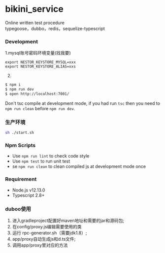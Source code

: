 # bikini_service
Online written test procedure  
typegoose，dubbo，redis，sequelize-typescript

### Development

1.mysql账号密码环境变量(找我要)
```
export NESTOR_KEYSTORE_MYSQL=xxx
export NESTOR_KEYSTORE_ALIAS=xxs
```

2.
```bash
$ npm i
$ npm run dev
$ open http://localhost:7001/
```

Don't tsc compile at development mode, if you had run `tsc` then you need to `npm run clean` before `npm run dev`.

### 生产环境

```bash
sh ./start.sh
```

### Npm Scripts

- Use `npm run lint` to check code style
- Use `npm test` to run unit test
- se `npm run clean` to clean compiled js at development mode once

### Requirement

- Node.js v12.13.0
- Typescript 2.8+

### duboo使用

1. 进入gradleproject配置好maven地址和需要的jar和源码包;
2. 在config/proxy.js编辑需要使用的类
3. 运行 rpc-generator.sh（需要jdk1.8）;
4. app/proxy自动生成js和d.ts文件;
5. 调用app/proxy里对应的方法